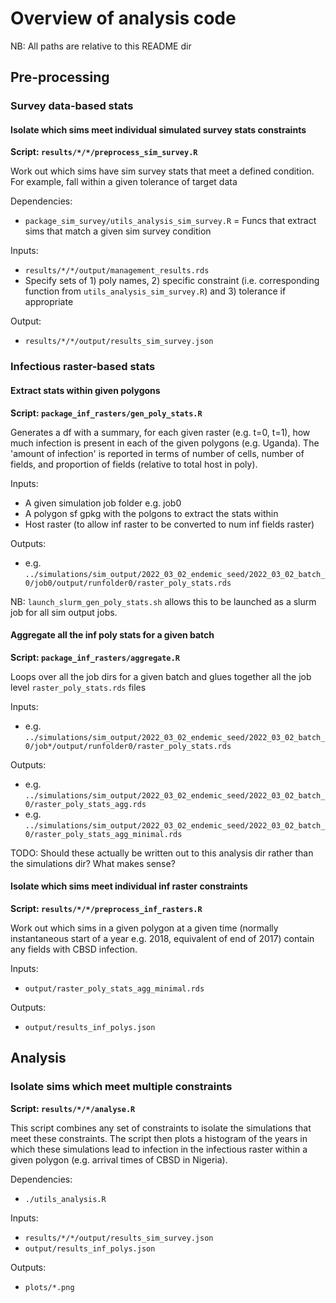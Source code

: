 # Overview of analysis code

NB: All paths are relative to this README dir

## Pre-processing

### Survey data-based stats

#### Isolate which sims meet individual simulated survey stats constraints

**Script: `results/*/*/preprocess_sim_survey.R`**

Work out which sims have sim survey stats that meet a defined condition. For example, fall within a given tolerance of target data

Dependencies:

- `package_sim_survey/utils_analysis_sim_survey.R` = Funcs that extract sims that match a given sim survey condition

Inputs:

- `results/*/*/output/management_results.rds`
- Specify sets of 1) poly names, 2) specific constraint (i.e. corresponding function from `utils_analysis_sim_survey.R`) and 3) tolerance if appropriate

Output:

- `results/*/*/output/results_sim_survey.json`

### Infectious raster-based stats

#### Extract stats within given polygons

**Script: `package_inf_rasters/gen_poly_stats.R`**

Generates a df with a summary, for each given raster (e.g. t=0, t=1), how much infection is present in each of the given polygons (e.g. Uganda). The 'amount of infection' is reported in terms of number of cells, number of fields, and proportion of fields (relative to total host in poly).

Inputs:

- A given simulation job folder e.g. job0
- A polygon sf gpkg with the polgons to extract the stats within
- Host raster (to allow inf raster to be converted to num inf fields raster)

Outputs:

- e.g. `../simulations/sim_output/2022_03_02_endemic_seed/2022_03_02_batch_0/job0/output/runfolder0/raster_poly_stats.rds`

NB: `launch_slurm_gen_poly_stats.sh` allows this to be launched as a slurm job for all sim output jobs.


#### Aggregate all the inf poly stats for a given batch

**Script: `package_inf_rasters/aggregate.R`**

Loops over all the job dirs for a given batch and glues together all the job level `raster_poly_stats.rds` files

Inputs:

- e.g. `../simulations/sim_output/2022_03_02_endemic_seed/2022_03_02_batch_0/job*/output/runfolder0/raster_poly_stats.rds`

Outputs:

- e.g. `../simulations/sim_output/2022_03_02_endemic_seed/2022_03_02_batch_0/raster_poly_stats_agg.rds`
- e.g. `../simulations/sim_output/2022_03_02_endemic_seed/2022_03_02_batch_0/raster_poly_stats_agg_minimal.rds`

TODO: Should these actually be written out to this analysis dir rather than the simulations dir? What makes sense?

#### Isolate which sims meet individual inf raster constraints

**Script: `results/*/*/preprocess_inf_rasters.R`**

Work out which sims in a given polygon at a given time (normally instantaneous start of a year e.g. 2018, equivalent of end of 2017) contain any fields with CBSD infection.

Inputs: 

- `output/raster_poly_stats_agg_minimal.rds`

Outputs:

- `output/results_inf_polys.json`

## Analysis

### Isolate sims which meet multiple constraints

**Script: `results/*/*/analyse.R`**

This script combines any set of constraints to isolate the simulations that meet these constraints. The script then plots a histogram of the years in which these simulations lead to infection in the infectious raster within a given polygon (e.g. arrival times of CBSD in Nigeria).

Dependencies:

- `./utils_analysis.R`

Inputs:

- `results/*/*/output/results_sim_survey.json`
- `output/results_inf_polys.json`

Outputs:

- `plots/*.png`


<!-- # Process

Run `process_sim_output.R`

If necessary, run `process_merge.R`

# Analysis -->



